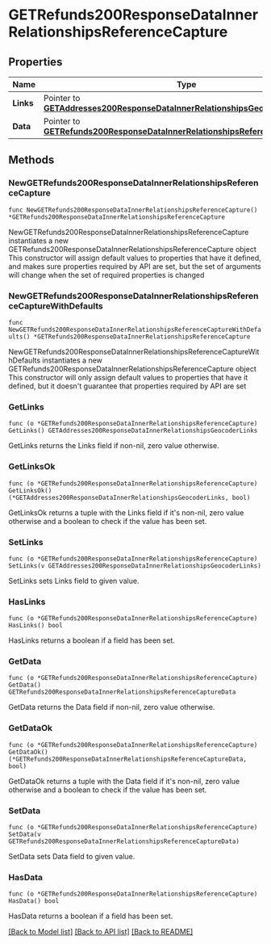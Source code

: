 # GETRefunds200ResponseDataInnerRelationshipsReferenceCapture

## Properties

Name | Type | Description | Notes
------------ | ------------- | ------------- | -------------
**Links** | Pointer to [**GETAddresses200ResponseDataInnerRelationshipsGeocoderLinks**](GETAddresses200ResponseDataInnerRelationshipsGeocoderLinks.md) |  | [optional] 
**Data** | Pointer to [**GETRefunds200ResponseDataInnerRelationshipsReferenceCaptureData**](GETRefunds200ResponseDataInnerRelationshipsReferenceCaptureData.md) |  | [optional] 

## Methods

### NewGETRefunds200ResponseDataInnerRelationshipsReferenceCapture

`func NewGETRefunds200ResponseDataInnerRelationshipsReferenceCapture() *GETRefunds200ResponseDataInnerRelationshipsReferenceCapture`

NewGETRefunds200ResponseDataInnerRelationshipsReferenceCapture instantiates a new GETRefunds200ResponseDataInnerRelationshipsReferenceCapture object
This constructor will assign default values to properties that have it defined,
and makes sure properties required by API are set, but the set of arguments
will change when the set of required properties is changed

### NewGETRefunds200ResponseDataInnerRelationshipsReferenceCaptureWithDefaults

`func NewGETRefunds200ResponseDataInnerRelationshipsReferenceCaptureWithDefaults() *GETRefunds200ResponseDataInnerRelationshipsReferenceCapture`

NewGETRefunds200ResponseDataInnerRelationshipsReferenceCaptureWithDefaults instantiates a new GETRefunds200ResponseDataInnerRelationshipsReferenceCapture object
This constructor will only assign default values to properties that have it defined,
but it doesn't guarantee that properties required by API are set

### GetLinks

`func (o *GETRefunds200ResponseDataInnerRelationshipsReferenceCapture) GetLinks() GETAddresses200ResponseDataInnerRelationshipsGeocoderLinks`

GetLinks returns the Links field if non-nil, zero value otherwise.

### GetLinksOk

`func (o *GETRefunds200ResponseDataInnerRelationshipsReferenceCapture) GetLinksOk() (*GETAddresses200ResponseDataInnerRelationshipsGeocoderLinks, bool)`

GetLinksOk returns a tuple with the Links field if it's non-nil, zero value otherwise
and a boolean to check if the value has been set.

### SetLinks

`func (o *GETRefunds200ResponseDataInnerRelationshipsReferenceCapture) SetLinks(v GETAddresses200ResponseDataInnerRelationshipsGeocoderLinks)`

SetLinks sets Links field to given value.

### HasLinks

`func (o *GETRefunds200ResponseDataInnerRelationshipsReferenceCapture) HasLinks() bool`

HasLinks returns a boolean if a field has been set.

### GetData

`func (o *GETRefunds200ResponseDataInnerRelationshipsReferenceCapture) GetData() GETRefunds200ResponseDataInnerRelationshipsReferenceCaptureData`

GetData returns the Data field if non-nil, zero value otherwise.

### GetDataOk

`func (o *GETRefunds200ResponseDataInnerRelationshipsReferenceCapture) GetDataOk() (*GETRefunds200ResponseDataInnerRelationshipsReferenceCaptureData, bool)`

GetDataOk returns a tuple with the Data field if it's non-nil, zero value otherwise
and a boolean to check if the value has been set.

### SetData

`func (o *GETRefunds200ResponseDataInnerRelationshipsReferenceCapture) SetData(v GETRefunds200ResponseDataInnerRelationshipsReferenceCaptureData)`

SetData sets Data field to given value.

### HasData

`func (o *GETRefunds200ResponseDataInnerRelationshipsReferenceCapture) HasData() bool`

HasData returns a boolean if a field has been set.


[[Back to Model list]](../README.md#documentation-for-models) [[Back to API list]](../README.md#documentation-for-api-endpoints) [[Back to README]](../README.md)


